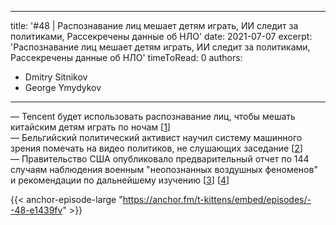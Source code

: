 
---
title: '#48 | Распознавание лиц мешает детям играть, ИИ следит за политиками, Рассекречены данные об НЛО'
date: 2021-07-07
excerpt: 'Распознавание лиц мешает детям играть, ИИ следит за политиками, Рассекречены данные об НЛО'
timeToRead: 0
authors:
  - Dmitry Sitnikov
  - George Ymydykov
---

— Tencent будет использовать распознавание лиц, чтобы мешать китайским детям играть по ночам [[1](https://habr.com/ru/news/t/566570/)]<br/>
— Бельгийский политический активист научил систему машинного зрения помечать на видео политиков, не слушающих заседание [[2](https://habr.com/ru/news/t/566620/)]<br/>
— Правительство США опубликовало предварительный отчет по 144 случаям наблюдения военным "неопознанных воздушных феноменов" и рекомендации по дальнейшему изучению [[3](https://www.livescience.com/pentagon-releases-ufo-report.html)] [[4](https://www.dni.gov/files/ODNI/documents/assessments/Prelimary-Assessment-UAP-20210625.pdf)]

{{< anchor-episode-large "https://anchor.fm/t-kittens/embed/episodes/--48-e1439fv" >}}
